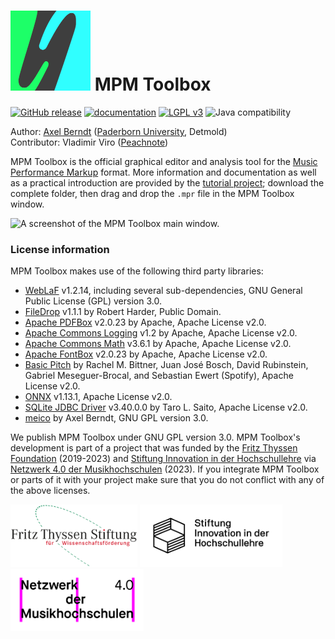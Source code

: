 # ![](https://github.com/axelberndt/MPM-Toolbox/blob/master/src/resources/icons/icon5-2.png) MPM Toolbox

[![GitHub release](https://img.shields.io/github/v/release/axelberndt/MPM-Toolbox?include_prereleases)](https://github.com/axelberndt/MPM-Toolbox/releases/latest)
[![documentation](https://img.shields.io/badge/doc-JavaDoc-green.svg)](http://axelberndt.github.io/MPM-Toolbox/)
[![LGPL v3](https://img.shields.io/github/license/cemfi/meico.svg)](https://github.com/cemfi/meico/blob/master/LICENSE)
![Java compatibility](https://img.shields.io/badge/Java-1.8--10-blue)

Author: [Axel Berndt](https://github.com/axelberndt) ([Paderborn University](https://www.muwi-detmold-paderborn.de/personen/professorinnen-und-professoren/prof-dr-ing-axel-berndt), Detmold) <br>
Contributor: Vladimir Viro ([Peachnote](https://www.peachnote.de/))

MPM Toolbox is the official graphical editor and analysis tool for the [Music Performance Markup](https://github.com/axelberndt/MPM) format. More information and documentation as well as a practical introduction are provided by the [tutorial project](https://github.com/axelberndt/MPM/tree/master/sample%20encodings/Max%20Reger%20-%20Moment%20Musical%20(MPM%20Toolbox%20Tutorial)); download the complete folder, then drag and drop the `.mpr` file in the MPM Toolbox window.

![A screenshot of the MPM Toolbox main window.](https://github.com/axelberndt/MPM-Toolbox/blob/master/figures/screenshot01.png)

### License information

MPM Toolbox makes use of the following third party libraries:
- [WebLaF](https://github.com/mgarin/weblaf) v1.2.14, including several sub-dependencies, GNU General Public License (GPL) version 3.0.
- [FileDrop](http://kim25.wwwdns.kim.uni-konstanz.de/vanted/javadoc/net/iharder/dnd/FileDrop.html) v1.1.1 by Robert Harder, Public Domain.
- [Apache PDFBox](https://pdfbox.apache.org/) v2.0.23 by Apache, Apache License v2.0.
- [Apache Commons Logging](http://commons.apache.org/proper/commons-logging/) v1.2 by Apache, Apache License v2.0.
- [Apache Commons Math](https://commons.apache.org/proper/commons-math/) v3.6.1 by Apache, Apache License v2.0.
- [Apache FontBox](https://pdfbox.apache.org/) v2.0.23 by Apache, Apache License v2.0.
- [Basic Pitch](https://github.com/spotify/basic-pitch) by Rachel M. Bittner, Juan José Bosch, David Rubinstein, Gabriel Meseguer-Brocal, and Sebastian Ewert (Spotify), Apache License v2.0.
- [ONNX](https://github.com/onnx/onnx) v1.13.1, Apache License v2.0.
- [SQLite JDBC Driver](https://github.com/xerial/sqlite-jdbc) v3.40.0.0 by Taro L. Saito, Apache License v2.0.
- [meico](https://github.com/cemfi/meico) by Axel Berndt, GNU GPL version 3.0.

We publish MPM Toolbox under GNU GPL version 3.0. MPM Toolbox's development is part of a project that was funded by the [Fritz Thyssen Foundation](https://www.fritz-thyssen-stiftung.de/en/) (2019-2023) and [Stiftung Innovation in der Hochschullehre](https://stiftung-hochschullehre.de/en/) via [Netzwerk 4.0 der Musikhochschulen](https://www.netzwerk-musikhochschulen.de) (2023). If you integrate MPM Toolbox or parts of it with your project make sure that you do not conflict with any of the above licenses.

<img src="https://github.com/axelberndt/MPM-Toolbox/blob/master/figures/Fritz-Thyssen-Stiftung_Logo.png" alt="Fritz Thyssen Foundation" height="100px">
<img src="https://github.com/axelberndt/MPM-Toolbox/blob/master/figures/Logo_Stiftung_Hochschullehre.png" alt="Stiftung Innovation in der Hochschullehre" height="100px">
<img src="https://github.com/axelberndt/MPM-Toolbox/blob/master/figures/N4dMhs_Logo_2_RGB_300dpi_white.png" alt="Netzwerk 4.0 der Musikhochschulen" height="100px">
